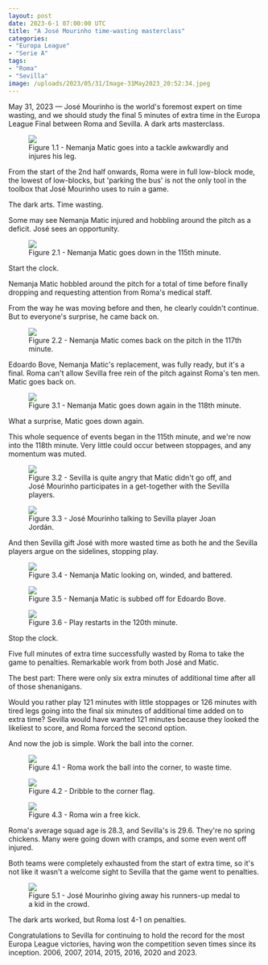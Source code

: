 ```yaml
---
layout: post
date: 2023-6-1 07:00:00 UTC
title: "A José Mourinho time-wasting masterclass"
categories: 
- "Europa League"
- "Serie A"
tags: 
- "Roma"
- "Sevilla"
image: /uploads/2023/05/31/Image-31May2023_20:52:34.jpeg
---
```


May 31, 2023 — José Mourinho is the world's foremost expert on time wasting, and we should study the final 5 minutes of extra time in the Europa League Final between Roma and Sevilla. A dark arts masterclass.

<!---more--->

<figure>
    <img src="https://tacticsjournal.com/uploads/2023/05/31/Image-31May2023_20:51:31.jpeg">
    <figcaption>Figure 1.1 - Nemanja Matic goes into a tackle awkwardly and injures his leg.</figcaption>
</figure> 

From the start of the 2nd half onwards, Roma were in full low-block mode, the lowest of low-blocks, but 'parking the bus' is not the only tool in the toolbox that José Mourinho uses to ruin a game. 

The dark arts. Time wasting.

Some may see Nemanja Matic injured and hobbling around the pitch as a deficit. José sees an opportunity. 

<figure>
    <img src="https://tacticsjournal.com/uploads/2023/05/31/Image-31May2023_20:51:42.jpeg">
    <figcaption>Figure 2.1 - Nemanja Matic goes down in the 115th minute.</figcaption>
</figure> 

Start the clock. 

Nemanja Matic hobbled around the pitch for a total of time before finally dropping and requesting attention from Roma's medical staff. 

From the way he was moving before and then, he clearly couldn't continue. But to everyone's surprise, he came back on. 

<figure>
    <img src="https://tacticsjournal.com/uploads/2023/05/31/Image-31May2023_20:51:53.jpeg">
    <figcaption>Figure 2.2 - Nemanja Matic comes back on the pitch in the 117th minute.</figcaption>
</figure> 

Edoardo Bove, Nemanja Matic's replacement, was fully ready, but it's a final. Roma can't allow Sevilla free rein of the pitch against Roma's ten men. Matic goes back on. 

<figure>
    <img src="https://tacticsjournal.com/uploads/2023/05/31/Image-31May2023_20:52:05.jpeg">
    <figcaption>Figure 3.1 - Nemanja Matic goes down again in the 118th minute.</figcaption>
</figure> 

What a surprise, Matic goes down again. 

This whole sequence of events began in the 115th minute, and we're now into the 118th minute. Very little could occur between stoppages, and any momentum was muted. 

<figure>
    <img src="https://tacticsjournal.com/uploads/2023/05/31/Image-31May2023_20:52:20.jpeg">
    <figcaption>Figure 3.2 - Sevilla is quite angry that Matic didn't go off, and José Mourinho participates in a get-together with the Sevilla players.</figcaption>
</figure> 

<figure>
    <img src="https://tacticsjournal.com/uploads/2023/05/31/Image-31May2023_20:52:34.jpeg">
    <figcaption>Figure 3.3 - José Mourinho talking to Sevilla player Joan Jordán.</figcaption>
</figure> 

And then Sevilla gift José with more wasted time as both he and the Sevilla players argue on the sidelines, stopping play. 

<figure>
    <img src="https://tacticsjournal.com/uploads/2023/05/31/Image-31May2023_20:52:45.jpeg">
    <figcaption>Figure 3.4 - Nemanja Matic looking on, winded, and battered.</figcaption>
</figure> 

<figure>
    <img src="https://tacticsjournal.com/uploads/2023/05/31/Image-31May2023_20:52:55.jpeg">
    <figcaption>Figure 3.5 - Nemanja Matic is subbed off for Edoardo Bove.</figcaption>
</figure> 

<figure>
    <img src="https://tacticsjournal.com/uploads/2023/05/31/Image-31May2023_20:53:06.jpeg">
    <figcaption>Figure 3.6 - Play restarts in the 120th minute.</figcaption>
</figure> 

Stop the clock.

Five full minutes of extra time successfully wasted by Roma to take the game to penalties. Remarkable work from both José and Matic. 

The best part: There were only six extra minutes of additional time after all of those shenanigans. 

Would you rather play 121 minutes with little stoppages or 126 minutes with tired legs going into the final six minutes of additional time added on to extra time? Sevilla would have wanted 121 minutes because they looked the likeliest to score, and Roma forced the second option. 

And now the job is simple. Work the ball into the corner. 

<figure>
    <img src="https://tacticsjournal.com/uploads/2023/05/31/Image-31May2023_20:53:18.jpeg">
    <figcaption>Figure 4.1 - Roma work the ball into the corner, to waste time.</figcaption>
</figure> 

<figure>
    <img src="https://tacticsjournal.com/uploads/2023/05/31/Image-31May2023_20:53:29.jpeg">
    <figcaption>Figure 4.2 - Dribble to the corner flag.</figcaption>
</figure> 

<figure>
    <img src="https://tacticsjournal.com/uploads/2023/05/31/Image-31May2023_20:53:39.jpeg">
    <figcaption>Figure 4.3 - Roma win a free kick.</figcaption>
</figure> 

Roma's average squad age is 28.3, and Sevilla's is 29.6. They're no spring chickens. Many were going down with cramps, and some even went off injured.

Both teams were completely exhausted from the start of extra time, so it's not like it wasn't a welcome sight to Sevilla that the game went to penalties. 

<figure>
    <img src="https://tacticsjournal.com/uploads/2023/05/31/Image-31May2023_21:32:38.jpeg">
    <figcaption>Figure 5.1 - José Mourinho giving away his runners-up medal to a kid in the crowd.</figcaption>
</figure> 

The dark arts worked, but Roma lost 4-1 on penalties. 

Congratulations to Sevilla for continuing to hold the record for the most Europa League victories, having won the competition seven times since its inception. 2006, 2007, 2014, 2015, 2016, 2020 and 2023. 
